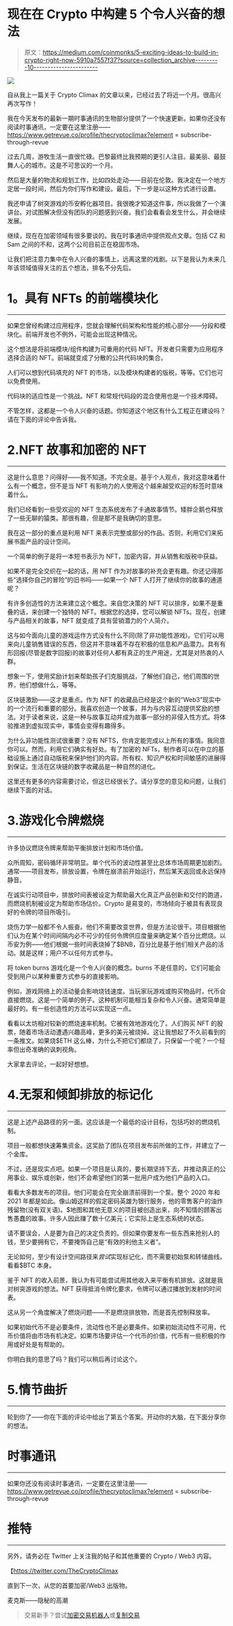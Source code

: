 # 现在在 Crypto 中构建 5 个令人兴奋的想法

> 原文：<https://medium.com/coinmonks/5-exciting-ideas-to-build-in-crypto-right-now-5910a7557f37?source=collection_archive---------10----------------------->

![](img/9feb6592b8f2815aba5b1d263f870b36.png)

自从我上一篇关于 Crypto Climax 的文章以来，已经过去了将近一个月。很高兴再次写作！

我在今天发布的最新一期时事通讯的生物部分提供了一个快速更新。如果你还没有阅读时事通讯，一定要在这里注册——https://www.getrevue.co/profile/thecryptoclimax?element = subscribe-through-revue

过去几周，游牧生活一直很忙碌。巴黎最终比我预期的更引人注目。最美丽、最鼓舞人心的城市。这是不可思议的一个月。

然后是大量的物流和规划工作，比如四处走动——目前在伦敦。我决定在一个地方定居一段时间，然后为你们写作和建设。最后，下一步是以这种方式进行设置。

我还申请了树突游戏的币安孵化器项目。我很晚才知道这件事，所以我做了一个演讲台。对试图解决但没有团队的问题感到兴奋。我们会看看会发生什么，并会继续发展。

继续，现在在加密领域有很多要谈的。我在时事通讯中提供观点文章。包括 CZ 和 Sam 之间的不和，这两个公司目前正在稳固市场。

让我们把注意力集中在令人兴奋的事情上，远离这里的戏剧。以下是我认为未来几年该领域值得关注的五个想法，排名不分先后。

# **1。具有 NFTs 的前端模块化**

___________________________

如果您曾经构建过应用程序，您就会理解代码架构和性能的核心部分——分段和模块化。前端开发也不例外，可能会出现这种情况。

这个想法是将前端模块/组件构建为可重用的代码 NFT。开发者只需要为应用程序选择合适的 NFT。前端就变成了分散的公共代码块的集合。

人们可以想到代码填充的 NFT 的市场，以及模块构建者的版税，等等。它们也可以免费使用。

代码块的适应性是一个挑战。NFT 和常规代码段的混合使用也是一个技术障碍。

不管怎样，这都是一个令人兴奋的话题。你知道这个地区有什么工程正在建设吗？请在下面的评论中告诉我。

# 2.NFT 故事和加密的 NFT

___________________________

这是什么意思？问得好——我不知道。不完全是。基于个人观点，我对这意味着什么有一个概念，但不是当 NFT 有影响力的人使用这个越来越受欢迎的标签时意味着什么。

我们已经看到一些受欢迎的 NFT 生态系统发布了卡通故事情节。矮胖企鹅也释放了一些无聊的猿类。那很有趣，但是那不是我确切的意思。

我在这一部分的重点是利用 NFT 来表示完整或部分的作品。否则，利用它们来拓展书面产品的设计空间。

一个简单的例子是将一本短书表示为 NFT，加密内容，并从销售和版税中获益。

如果不是完全交织在一起的话，用 NFT 作为对故事的补充会更有趣。你还记得那些“选择你自己的冒险”的旧书吗——如果一个 NFT 人打开了继续你的故事的通道呢？

有许多创造性的方法来建立这个概念。来自您决策的 NFT 可以排序，如果不是重叠的话，来创建一个独特的 NFT。根据您的选择，您可以解锁 NFTs。现在，创建与产品相关的故事，NFT 就变成了具有营销潜力的个人简介。

这与如今面向儿童的游戏运作方式没有什么不同(除了非功能性游戏)。它们可以用来向儿童销售错误的东西，但这并不意味着不存在积极的信息和产品潜力。具有有形回报(尽管是数字回报)的故事对任何人都有真正的生产用途，尤其是对热衷的人群。

想象一下，使用奖励计划来帮助孩子们克服挑战，了解他们自己，他们周围的世界，他们想做什么，等等。

区块链激励——这才是重点。作为 NFT 的收藏品已经是这个新的“Web3”现实中的一个流行和重要的部分。我喜欢创造一个故事，并为与内容互动提供奖励的想法。对于读者来说，这是一种与故事互动并成为故事一部分的非侵入性方式。将体验推进到虚拟现实中，事情会变得有趣得多。

为什么非功能性测试很重要？没有 NFTS，你肯定能完成以上所有的事情。我同意你可以。然而，利用它们确实有好处。有了加密的 NFTs，制作者可以在中立的基础设施上通过自动版税来保护他们的内容。所有权、知识产权和时间敏感的进展得到保证。生活在区块链的数字收藏品是一种自然的进化。

这里还有更多的内容需要讨论，但这已经很长了。请分享您的意见和问题，让我们继续下面的对话。

# 3.游戏化令牌燃烧

___________________________

许多协议燃烧令牌来帮助平衡排放计划和市场价值。

众所周知，密码循环非常明显。单个代币的波动性甚至比总体市场周期更加剧烈。通常——项目发布，排放设置，令牌在崩溃前开始运行，然后某天返回或永远保持静音。

在诚实行动项目中，排放时间表被设定为帮助最大化真正产品创新和交付的跑道，而燃烧机制被设定为帮助市场估价。Crypto 是易变的，市场倾向于被具有表现良好的令牌的项目所吸引。

烧伤力学一般都不令人振奋。他们不需要改变世界，但是方法论很干。项目根据他们认为在某个时间间隔内必不可少的任何令牌供应度量来确定某个百分比燃烧。以币安为例——他们根据一些时间表烧掉了$BNB，百分比是基于他们相关产品的活动。就是这样；用户不以任何方式参与。

将 token burns 游戏化是一个令人兴奋的概念。burns 不是任意的，它们可能会受到用户以某种重要方式参与的直接影响。

例如，游戏网络上的活动量会影响烧钱速度。当玩家玩游戏或购买物品时，代币会直接燃烧。这是一个简单的例子。这种机制可能相当复杂和令人兴奋。通常简单是最好的。有一些创造性的方法可以实现这一点。

看看以太坊相对较新的燃烧速率机制。它被有效地游戏化了。人们购买 NFT 的股票，随着市场活动遭遇兴趣高峰，更多的美元被烧掉。这让我想起了不久前看到的一条推文。如果烧$ETH 这么棒，为什么不把它们都烧了，只保留一个呢？一个轻率但出奇准确的讽刺视角。

大家拿去评论，一起好好想想。

# 4.无泵和倾卸排放的标记化

___________________________

这是上述产品路径的另一面。这应该是一个最低的设计目标，包括巧妙的燃烧机制。

项目一般都想快速筹集资金。这奖励了团队在项目发布前所做的工作，并建立了一个金库。

不过，还是现实点吧。如果一个项目是认真的，要长期坚持下去，并推动真正的公用事业、娱乐或创新，他们不会希望他们的第一批用户成为他们产品的入口。

看看大多数发布的项目。他们可能会在完全崩溃前得到一个泵。整个 2020 年和 2021 年都是如此。像山姆这样的假定密码英雄为银行服务，他的零售客户的油炸残留物(没有双关语)。$地图和其他无意义的项目被创造出来，向不知情的顾客出售愚蠢的故事。许多人因此赚了数十亿美元；它实际上是生态系统的状态。

请不要误会，人是要为自己的决定负责的。但如果你要发布一些东西来抢别人的钱，至少要拥有它，不要掩饰自己是“有效的利他主义者”。

无论如何，至少有设计空间路径来*尝试*实现标记化，而不需要初始泵和转储曲线。看看$BTC 本身。

鉴于 NFT 的收入前景，我认为有可能尝试用其他收入来平衡有机排放。这就是我对树突游戏的想法。NFT 获得抵消令牌化要求，令牌可以通过播放到发射的时间表。

这从另一个角度解决了燃烧问题——不是燃烧排放物，而是首先控制释放率。

如果初始代币不是必要条件，流动性也不是必要条件。如果初始流动性不可用，代币价值将由市场有机决定。如果市场要评估一个代币的价值，代币有一些积极的作用或好处是有帮助的。

你明白我的意思了吗？我们可以稍后再讨论这个。

# 5.情节曲折

___________________________

轮到你了——你在下面的评论中给出了第五个答案。开动你的大脑，在下面分享你的想法。

# 时事通讯

__________________________________

如果你还没有阅读时事通讯，一定要在这里注册——https://www.getrevue.co/profile/thecryptoclimax?element = subscribe-through-revue

# **推特**

__________________________________

另外，请务必在 Twitter 上关注我的帖子和其他重要的 Crypto / Web3 内容。

【https://twitter.com/TheCryptoClimax 

直到下一次，从您的首要加密/Web3 出版物。

麦克斯——隐秘的高潮

> 交易新手？尝试[加密交易机器人](/coinmonks/crypto-trading-bot-c2ffce8acb2a)或[复制交易](/coinmonks/top-10-crypto-copy-trading-platforms-for-beginners-d0c37c7d698c)